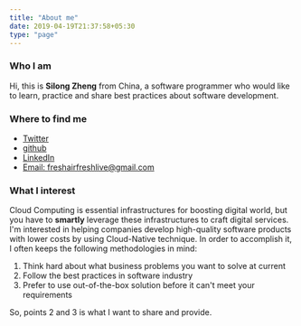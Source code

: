```yaml
---
title: "About me"
date: 2019-04-19T21:37:58+05:30
type: "page"
---
```


### Who I am

Hi, this is **Silong Zheng** from China, a software programmer who would like to learn, practice and share best practices about software development.

### Where to find me

* [Twitter](https://twitter.com/jackhanks8)
* [github](https://github.com/2cloudlab)
* [LinkedIn](https://www.linkedin.com/in/silong-zheng-33bb2a94/)
* [Email: freshairfreshlive@gmail.com]()

### What I interest

Cloud Computing is essential infrastructures for boosting digital world, but you have to **smartly** leverage these infrastructures to craft digital services. I'm interested in helping companies develop high-quality software products with lower costs by using Cloud-Native technique. In order to accomplish it, I often keeps the following methodologies in mind:

1. Think hard about what business problems you want to solve at current
2. Follow the best practices in software industry
3. Prefer to use out-of-the-box solution before it can't meet your requirements

So, points 2 and 3 is what I want to share and provide.